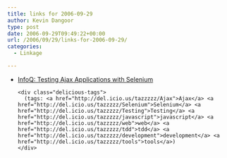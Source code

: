 ```yaml
---
title: links for 2006-09-29
author: Kevin Dangoor
type: post
date: 2006-09-29T09:49:22+00:00
url: /2006/09/29/links-for-2006-09-29/
categories:
  - Linkage

---
```

<ul class="delicious">
  <li>
    <div class="delicious-link">
      <a href="http://www.infoq.com/articles/testing-ajax-selenium">InfoQ: Testing Ajax Applications with Selenium</a>
    </div>
    
    <div class="delicious-tags">
      (tags: <a href="http://del.icio.us/tazzzzz/Ajax">Ajax</a> <a href="http://del.icio.us/tazzzzz/Selenium">Selenium</a> <a href="http://del.icio.us/tazzzzz/Testing">Testing</a> <a href="http://del.icio.us/tazzzzz/javascript">javascript</a> <a href="http://del.icio.us/tazzzzz/web">web</a> <a href="http://del.icio.us/tazzzzz/tdd">tdd</a> <a href="http://del.icio.us/tazzzzz/development">development</a> <a href="http://del.icio.us/tazzzzz/tools">tools</a>)
    </div>
  </li>
</ul>
